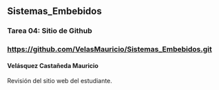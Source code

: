## Sistemas_Embebidos 
### Tarea 04: Sitio de Github
### https://github.com/VelasMauricio/Sistemas_Embebidos.git  
#### Velásquez Castañeda Mauricio

Revisión del sitio web del estudiante.
